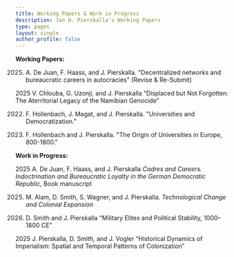 ```yaml
---
title: Working Papers & Work in Progress
description: Jan H. Pierskalla's Working Papers
type: pages
layout: single
author_profile: false
---
```


__Working Papers:__


2025. A. De Juan, F. Haass, and J. Pierskalla. "Decentralized networks and bureaucratic careers in autocracies" (Revise & Re-Submit)

2025 V. Chlouba, G. Uzonji, and J. Pierskalla “Displaced but Not Forgotten: The Aterritorial Legacy of the Namibian Genocide”

2022. F. Hollenbach, J. Magat, and J. Pierskalla. "Universities and Democratization."

2023. F. Hollenbach and J. Pierskalla. "The Origin of Universities in Europe, 800-1800."



__Work in Progress:__

2025 A. De Juan, F. Haass, and J. Pierskalla *Cadres and Careers. Indoctrination and Bureaucratic Loyalty in the German Democratic Republic*, Book manuscript

2025. M. Alam, D. Smith, S. Wagner, and J. Pierskalla. *Technological Change and Colonial Expansion*

2025. D. Smith and J. Pierskalla “Military Elites and Political Stability, 1000–1800 CE”

2025 J. Pierskalla, D. Smith, and J. Vogler “Historical Dynamics of Imperialism: Spatial and Temporal Patterns of Colonization”




